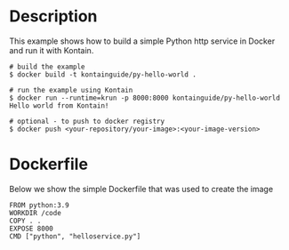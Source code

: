 # Description
This example shows how to build a simple Python http service in Docker and run it with Kontain.

```shell
# build the example
$ docker build -t kontainguide/py-hello-world .

# run the example using Kontain
$ docker run --runtime=krun -p 8000:8000 kontainguide/py-hello-world
Hello world from Kontain!

# optional - to push to docker registry
$ docker push <your-repository/your-image>:<your-image-version>
```

# Dockerfile
Below we show the simple Dockerfile that was used to create the image

```shell
FROM python:3.9
WORKDIR /code
COPY . .
EXPOSE 8000
CMD ["python", "helloservice.py"]
```